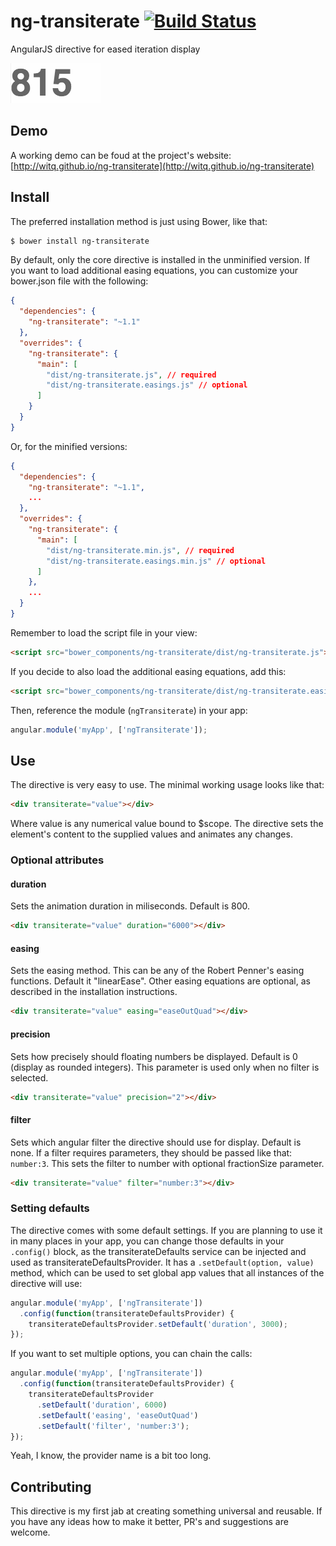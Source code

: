 # ng-transiterate [![Build Status](https://travis-ci.org/witq/ng-transiterate.svg?branch=master)](https://travis-ci.org/witq/ng-transiterate)

AngularJS directive for eased iteration display

![illustration](_readme/test.gif)

## Demo

A working demo can be foud at the project's website: [http://witq.github.io/ng-transiterate](http://witq.github.io/ng-transiterate)

## Install

The preferred installation method is just using Bower, like that:
```sh
$ bower install ng-transiterate
```
By default, only the core directive is installed in the unminified version. If you want to load additional easing equations, you can customize your bower.json file with the following:
```json
{
  "dependencies": {
    "ng-transiterate": "~1.1"
  },
  "overrides": {
    "ng-transiterate": {
      "main": [
        "dist/ng-transiterate.js", // required
        "dist/ng-transiterate.easings.js" // optional
      ]
    }
  } 
}
```
Or, for the minified versions:
```json
{
  "dependencies": {
    "ng-transiterate": "~1.1",
    ...
  },
  "overrides": {
    "ng-transiterate": {
      "main": [
        "dist/ng-transiterate.min.js", // required
        "dist/ng-transiterate.easings.min.js" // optional
      ]
    },
    ...
  } 
}
```

Remember to load the script file in your view:
```html
<script src="bower_components/ng-transiterate/dist/ng-transiterate.js"></script>
```
If you decide to also load the additional easing equations, add this:
```html
<script src="bower_components/ng-transiterate/dist/ng-transiterate.easings.js"></script>
```
Then, reference the module (`ngTransiterate`) in your app:
```javascript
angular.module('myApp', ['ngTransiterate']);
```

## Use

The directive is very easy to use. The minimal working usage looks like that:
```html
<div transiterate="value"></div>
```
Where value is any numerical value bound to $scope. The directive sets the element's content to the supplied values and animates any changes.

### Optional attributes

#### duration
Sets the animation duration in miliseconds. Default is 800.
```html
<div transiterate="value" duration="6000"></div>
```
#### easing
Sets the easing method. This can be any of the Robert Penner's easing functions. Default it "linearEase". Other easing equations are optional, as described in the installation instructions.
```html
<div transiterate="value" easing="easeOutQuad"></div>
```
#### precision
Sets how precisely should floating numbers be displayed. Default is 0 (display as rounded integers). This parameter is used only when no filter is selected.
```html
<div transiterate="value" precision="2"></div>
```
#### filter
Sets which angular filter the directive should use for display. Default is none. If a filter requires parameters, they should be passed like that: `number:3`. This sets the filter to number with optional fractionSize parameter.
```html
<div transiterate="value" filter="number:3"></div>
```

### Setting defaults
The directive comes with some default settings. If you are planning to use it in many places in your app, you can change those defaults in your `.config()` block, as the transiterateDefaults service can be injected and used as transiterateDefaultsProvider. It has a `.setDefault(option, value)` method, which can be used to set global app values that all instances of the directive will use:

```javascript
angular.module('myApp', ['ngTransiterate'])
  .config(function(transiterateDefaultsProvider) {
    transiterateDefaultsProvider.setDefault('duration', 3000);
});
```
If you want to set multiple options, you can chain the calls:
```javascript
angular.module('myApp', ['ngTransiterate'])
  .config(function(transiterateDefaultsProvider) {
    transiterateDefaultsProvider
      .setDefault('duration', 6000)
      .setDefault('easing', 'easeOutQuad')
      .setDefault('filter', 'number:3');
});
```
Yeah, I know, the provider name is a bit too long.

## Contributing

This directive is my first jab at creating something universal and reusable. If you have any ideas how to make it better, PR's and suggestions are welcome.

